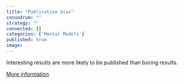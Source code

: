 ```yaml
---
title: "Publication bias"
conundrum: ""
strategy: ""
connected: []
categories: ['Mental Models']
published: true
image: 
---
```


Interesting results are more likely to be published than boring results.

[More information](https://en.wikipedia.org/wiki/Publication_bias)


